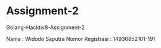 # Assignment-2
Golang-Hacktiv8-Assignment-2

Nama              : Widodo Saputra 
Nomor Registrasi  : 14936852101-191

